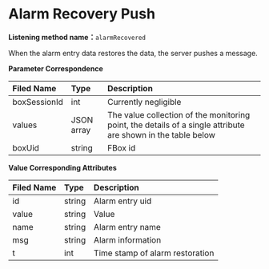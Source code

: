 # Alarm Recovery Push

**Listening method name：**`alarmRecovered`

When the alarm entry data restores the data, the server pushes a message.

**Parameter Correspondence**  


| Filed Name | Type | Description |
| :--- | :--- | :--- |
| boxSessionId | int | Currently negligible |
| values | JSON array | The value collection of the monitoring point, the details of a single attribute are shown in the table below |
| boxUid | string | FBox id |

**Value Corresponding Attributes**

| Filed Name | Type | Description |
| :--- | :--- | :--- |
| id | string | Alarm entry uid |
| value | string | Value |
| name | string | Alarm entry name |
| msg | string | Alarm information |
| t | int | Time stamp of alarm restoration |

